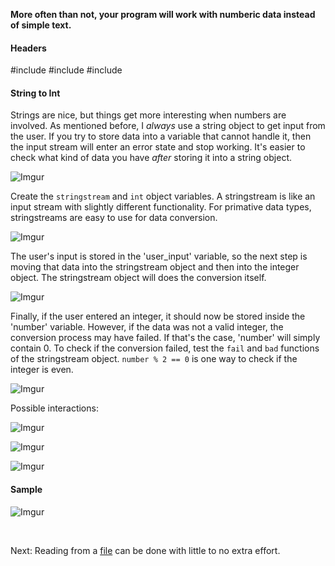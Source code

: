 **More often than not, your program will work with numberic data instead of simple text.**

#### Headers
#include<iostream>
#include<string>
#include<sstream>

#### String to Int
Strings are nice, but things get more interesting when numbers are involved. As mentioned before, I *always* use a string object to get input from the user. If you try to store data into a variable that cannot handle it, then the input stream will enter an error state and stop working. It's easier to check what kind of data you have *after* storing it into a string object.

![Imgur](https://i.imgur.com/z5Ki04J.png)

Create the `stringstream` and `int` object variables. A stringstream is like an input stream with slightly different functionality. For primative data types, stringstreams are easy to use for data conversion.

![Imgur](https://i.imgur.com/OxPa1RG.png)

The user's input is stored in the 'user_input' variable, so the next step is moving that data into the stringstream object and then into the integer object. The stringstream object will does the conversion itself.

![Imgur](https://i.imgur.com/cOb5p0S.png)

Finally, if the user entered an integer, it should now be stored inside the 'number' variable. However, if the data was not a valid integer, the conversion process may have failed. If that's the case, 'number' will simply contain 0. To check if the conversion failed, test the `fail` and `bad` functions of the stringstream object. `number % 2 == 0` is one way to check if the integer is even.

![Imgur](https://i.imgur.com/8fMY1m4.png)

Possible interactions:

![Imgur](https://i.imgur.com/tq0rK5F.png)

![Imgur](https://i.imgur.com/5LzB52q.png)

![Imgur](https://i.imgur.com/ySnSylf.png)

#### Sample

![Imgur](https://i.imgur.com/zCzy721.png)

<br>

Next: Reading from a [file](./03-file.md) can be done with little to no extra effort.

